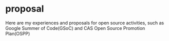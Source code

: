 # proposal
Here are my  experiences and proposals for open source activities, such as Google Summer of Code(GSoC) and CAS Open Source Promotion Plan(OSPP)
